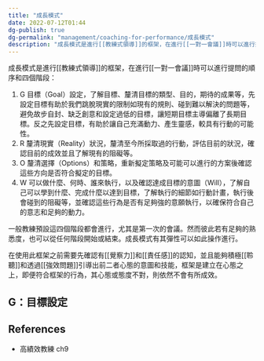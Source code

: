 ```yaml
---
title: "成長模式"
date: 2022-07-12T01:44
dg-publish: true
dg-permalink: "management/coaching-for-performance/成長模式"
description: "成長模式是進行[[教練式領導]]的框架，在進行[[一對一會議]]時可以進行提問的順序和四個階段，包含確認目標、釐清現況、釐清選項、如何執行等..."
---
```

<!-- # 筆記本體 -->
成長模式是進行[[教練式領導]]的框架，在進行[[一對一會議]]時可以進行提問的順序和四個階段：
1. G 目標（Goal）設定，了解目標、釐清目標的類型、目的，期待的成果等，先設定目標有助於我們跳脫現實的限制如現有的規則、碰到難以解決的問題等，避免故步自封、缺乏創意和設定過低的目標，讓短期目標主導偏離了長期目標。反之先設定目標，有助於讓自己充滿動力、產生靈感，較具有行動的可能性。
2. R 釐清現實（Reality）狀況，釐清至今所採取過的行動，評估目前的狀況，確認目前的成效並且了解現有的阻礙等。
3. O 釐清選擇（Options）和策略，重新擬定策略及可能可以進行的方案後確認這些方向是否符合擬定的目標。
4. W 可以做什麼、何時、誰來執行，以及確認達成目標的意圖（Will），了解自己可以學到什麼、完成什麼以達到目標，了解執行的細節如行動計畫，執行後會碰到的阻礙等，並確認這些行為是否有足夠強的意願執行，以確保符合自己的意志和足夠的動力。

一般教練預設這四個階段都會進行，尤其是第一次的會議。然而彼此若有足夠的熟悉度，也可以從任何階段開始或結束。成長模式有其彈性可以如此操作進行。

在使用此框架之前需要先確認有[[覺察力]]和[[責任感]]的認知，並且能夠積極[[聆聽]]和透過[[強效問題]]引導出前二者心態的意圖和技能，框架是建立在心態之上，即便符合框架的行為，其心態或態度不對，則依然不會有所成效。

## G：目標設定

<!-- 
## 延伸問題
## See Also
-->
## References
- 高績效教練 ch9